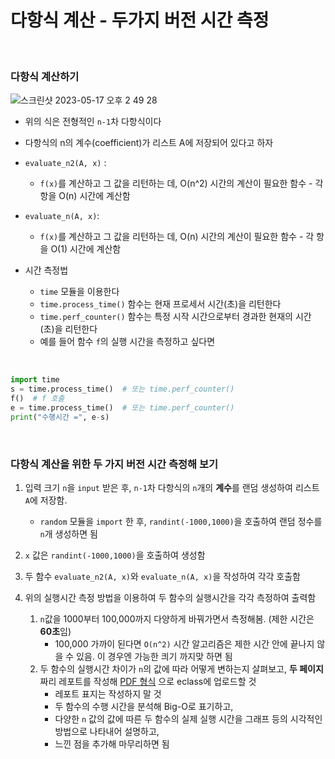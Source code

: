# 다항식 계산 - 두가지 버전 시간 측정  

<br>

### 다항식 계산하기
![스크린샷 2023-05-17 오후 2 49 28](https://github.com/InKyungWoo/DataStructure-Algorithm/assets/102344718/80d5e39b-7907-483e-84b1-08b434449e6b)



- 위의 식은 전형적인 `n-1`차 다항식이다
- 다항식의 n의 계수(coefficient)가 리스트 A에 저장되어 있다고 하자
- `evaluate_n2(A, x)` :
  - `f(x)`를 계산하고 그 값을 리턴하는 데, O(n^2) 시간의 계산이 필요한 함수 - 각 항을 O(n) 시간에 계산함
- `evaluate_n(A, x)`:
  - `f(x)`를 계산하고 그 값을 리턴하는 데, O(n) 시간의 계산이 필요한 함수 - 각 항을 O(1) 시간에 계산함

- 시간 측정법
  - `time` 모듈을 이용한다
  - `time.process_time()` 함수는 현재 프로세서 시간(초)을 리턴한다
  - `time.perf_counter()` 함수는 특정 시작 시간으로부터 경과한 현재의 시간(초)을 리턴한다
  - 예를 들어 함수 `f`의 실행 시간을 측정하고 싶다면
<br>

  ```python
  import time
  s = time.process_time()  # 또는 time.perf_counter()
  f()  # f 호출
  e = time.process_time()  # 또는 time.perf_counter()
  print("수행시간 =", e-s)
  ```
<br>

### 다항식 계산을 위한 두 가지 버전 시간 측정해 보기

1. 입력 크기 `n`을 `input` 받은 후, `n-1`차 다항식의 `n`개의 **계수**를 랜덤 생성하여 리스트 `A`에 저장함.
    - `random` 모듈을 `import` 한 후, `randint(-1000,1000)`을 호출하여 랜덤 정수를 `n`개 생성하면 됨

  2. `x` 값은 `randint(-1000,1000)`을 호출하여 생성함

  3. 두 함수 `evaluate_n2(A, x)`와 `evaluate_n(A, x)`을 작성하여 각각 호출함
  
  4. 위의 실행시간 측정 방법을 이용하여 두 함수의 실행시간을 각각 측정하여 출력함

      1. `n`값을 1000부터 100,000까지 다양하게 바꿔가면서 측정해봄. (제한 시간은 **60초**임)
          - 100,000 가까이 된다면 `O(n^2)` 시간 알고리즘은 제한 시간 안에 끝나지 않을 수 있음. 이 경우엔 가능한 킈기 까지맞 하면 됨
      2. 두 함수의 실행시간 차이가 `n`의 값에 따라 어떻게 변하는지 살펴보고, **두 페이지**짜리 레포트를 작성해 <u>PDF 형식</u> 으로 eclass에 업로드할 것
          - 레포트 표지는 작성하지 말 것
          - 두 함수의 수행 시간을 분석해 Big-O로 표기하고, 
          - 다양한 `n` 값의 값에 따른 두 함수의 실제 실행 시간을 그래프 등의 시각적인 방법으로 나타내어 설명하고,
          - 느낀 점을 추가해 마무리하면 됨
